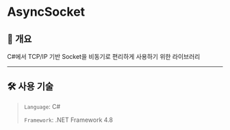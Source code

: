 # AsyncSocket

## 💬 개요
C#에서 TCP/IP 기반 Socket을 비동기로 편리하게 사용하기 위한 라이브러리

----------

## 🛠 사용 기술
> `Language`: C#
>
> `Framework`: .NET Framework 4.8

